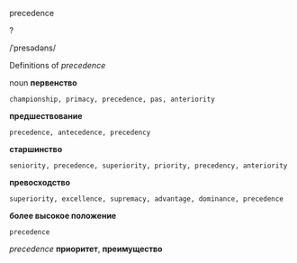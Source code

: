 precedence

?

/ˈpresədəns/

Definitions of _precedence_

noun
**первенство**

    championship, primacy, precedence, pas, anteriority
**предшествование**

    precedence, antecedence, precedency
**старшинство**

    seniority, precedence, superiority, priority, precedency, anteriority
**превосходство**

    superiority, excellence, supremacy, advantage, dominance, precedence
**более высокое положение**

    precedence

_precedence_
**приоритет**, **преимущество**